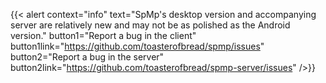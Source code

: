 {{< alert context="info" text="SpMp's desktop version and accompanying server are relatively new and may not be as polished as the Android version." button1="Report a bug in the client" button1link="https://github.com/toasterofbread/spmp/issues" button2="Report a bug in the server" button2link="https://github.com/toasterofbread/spmp-server/issues" />}}
